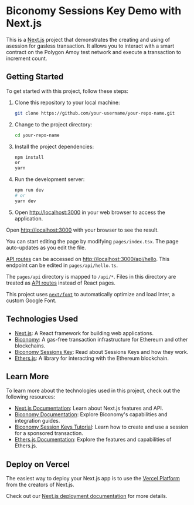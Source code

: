 # Biconomy Sessions Key Demo with Next.js

This is a [Next.js](https://nextjs.org/) project that demonstrates the creating and using of asession for gasless transaction. It allows you to interact with a smart contract on the Polygon Amoy test network and execute a transaction to increment count.

## Getting Started

To get started with this project, follow these steps:

1. Clone this repository to your local machine:

   ```bash
   git clone https://github.com/your-username/your-repo-name.git

2. Change to the project directory:

   ```bash
   cd your-repo-name

3. Install the project dependencies:

   ```bash
   npm install
   or
   yarn

4. Run the development server:

   ```bash
   npm run dev
   # or
   yarn dev

5. Open [http://localhost:3000](http://localhost:3000) in your web browser to access the application.

Open [http://localhost:3000](http://localhost:3000) with your browser to see the result.

You can start editing the page by modifying `pages/index.tsx`. The page auto-updates as you edit the file.

[API routes](https://nextjs.org/docs/api-routes/introduction) can be accessed on [http://localhost:3000/api/hello](http://localhost:3000/api/hello). This endpoint can be edited in `pages/api/hello.ts`.

The `pages/api` directory is mapped to `/api/*`. Files in this directory are treated as [API routes](https://nextjs.org/docs/api-routes/introduction) instead of React pages.

This project uses [`next/font`](https://nextjs.org/docs/basic-features/font-optimization) to automatically optimize and load Inter, a custom Google Font.



## Technologies Used

* [Next.js](https://nextjs.org/): A React framework for building web applications.
* [Biconomy](https://www.biconomy.io/): A gas-free transaction infrastructure for Ethereum and other blockchains.
* [Biconomy Sessions Key](https://www.biconomy.io/post/modular-session-keys): Read about Sessions Keys and how they work.
* [Ethers.js](https://docs.ethers.org/v5/): A library for interacting with the Ethereum blockchain.



## Learn More

To learn more about the technologies used in this project, check out the following resources:

* [Next.js Documentation](https://nextjs.org/docs): Learn about Next.js features and API.
* [Biconomy Documentation](https://docs.biconomy.io/): Explore Biconomy's capabilities and integration guides.
* [Biconomy Session Keys Tutorial](https://docs.biconomy.io/tutorials/sessions): Learn how to create and use a session for a sponsored transaction.
* [Ethers.js Documentation](https://docs.ethers.org/v5/): Explore the features and capabilities of Ethers.js.



## Deploy on Vercel

The easiest way to deploy your Next.js app is to use the [Vercel Platform](https://vercel.com/new?utm_medium=default-template&filter=next.js&utm_source=create-next-app&utm_campaign=create-next-app-readme) from the creators of Next.js.

Check out our [Next.js deployment documentation](https://nextjs.org/docs/deployment) for more details.
